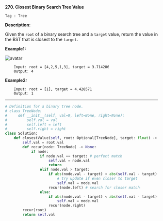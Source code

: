 **270. Closest Binary Search Tree Value**

```Tag : Tree```

**Description:**

Given the ```root``` of a binary search tree and a ```target``` value, return the value in the BST that is closest to the ```target```.


**Example1:**

![avatar](Fig/270-E1.jpg)

		Input: root = [4,2,5,1,3], target = 3.714286
		Output: 4

**Example2:**

		Input: root = [1], target = 4.428571
		Output: 1

-----------

```python
# Definition for a binary tree node.
# class TreeNode:
#     def __init__(self, val=0, left=None, right=None):
#         self.val = val
#         self.left = left
#         self.right = right
class Solution:
    def closestValue(self, root: Optional[TreeNode], target: float) -> int:
        self.val = root.val
        def recur(node: TreeNode) -> None:
            if node:
                if node.val == target: # perfect match 
                    self.val = node.val
                    return
                elif node.val > target:
                    if abs(node.val - target) < abs(self.val - target): 
                        # try update if even closer to target
                        self.val = node.val
                    recur(node.left) # search for closer match
                else:
                    if abs(node.val - target) < abs(self.val - target):
                        self.val = node.val
                    recur(node.right)
        recur(root)
        return self.val
```